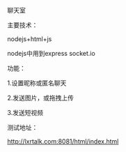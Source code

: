 聊天室

主要技术：

nodejs+html+js

nodejs中用到express socket.io

功能：

1.设置昵称或匿名聊天

2.发送图片，或拖拽上传

3.发送短视频

测试地址：

http://lxrtalk.com:8081/html/index.html
